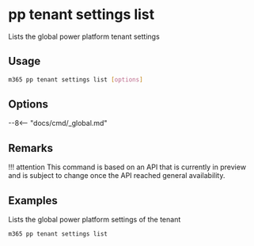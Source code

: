 # pp tenant settings list

Lists the global power platform tenant settings

## Usage

```sh
m365 pp tenant settings list [options]
```

## Options

--8<-- "docs/cmd/_global.md"

## Remarks

!!! attention
    This command is based on an API that is currently in preview and is subject to change once the API reached general availability.

## Examples

Lists the global power platform settings of the tenant

```sh
m365 pp tenant settings list
```
